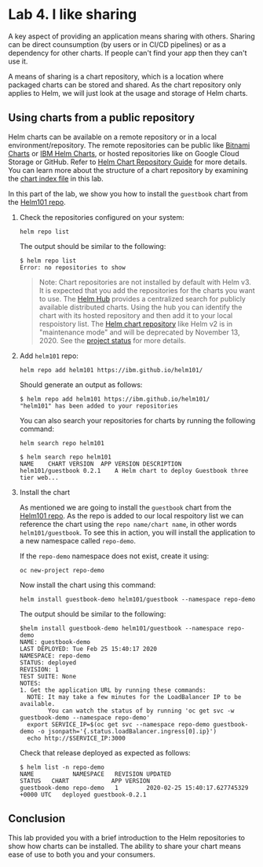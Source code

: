 # Lab 4. I like sharing

A key aspect of providing an application means sharing with others. Sharing can be direct counsumption (by users or in CI/CD pipelines) or as a dependency for other charts. If people can't find your app then they can't use it.

A means of sharing is a chart repository, which is a location where packaged charts can be stored and shared. As the chart repository only applies to Helm, we will just look at the usage and storage of Helm charts.

## Using charts from a public repository

Helm charts can be available on a remote repository or in a local environment/repository. The remote repositories can be public like [Bitnami Charts](https://github.com/bitnami/charts) or [IBM Helm Charts](https://github.com/IBM/charts), or hosted repositories like on Google Cloud Storage or GitHub. Refer to [Helm Chart Repository Guide](https://helm.sh/docs/topics/chart_repository/) for more details. You can learn more about the structure of a chart repository by examining the [chart index file](../../index.yaml) in this lab.

In this part of the lab, we show you how to install the `guestbook` chart from the [Helm101 repo](https://ibm.github.io/helm101/).

1. Check the repositories configured on your system:

   ```console
   helm repo list
   ```

   The output should be similar to the following:

   ```console
   $ helm repo list
   Error: no repositories to show
   ```

   > Note: Chart repositories are not installed by default with Helm v3. It is expected that you add the repositories for the charts you want to use. The [Helm Hub](https://hub.helm.sh) provides a centralized search for publicly available distributed charts. Using the hub you can identify the chart with its hosted repository and then add it to your local respoistory list. The [Helm chart repository](https://github.com/helm/charts) like Helm v2 is in "maintenance mode" and will be deprecated by November 13, 2020. See the [project status](https://github.com/helm/charts#status-of-the-project) for more details.

1. Add `helm101` repo:

   ```console
   helm repo add helm101 https://ibm.github.io/helm101/
   ```

   Should generate an output as follows:

   ```console
   $ helm repo add helm101 https://ibm.github.io/helm101/
   "helm101" has been added to your repositories
   ```

   You can also search your repositories for charts by running the following command:

   ```console
   helm search repo helm101
   ```

   ```console
   $ helm search repo helm101
   NAME    CHART VERSION  APP VERSION DESCRIPTION
   helm101/guestbook 0.2.1    A Helm chart to deploy Guestbook three tier web...
   ```

1. Install the chart

   As mentioned we are going to install the `guestbook` chart from the [Helm101 repo](https://ibm.github.io/helm101/). As the repo is added to our local respoitory list we can reference the chart using the `repo name/chart name`, in other words `helm101/guestbook`. To see this in action, you will install the application to a new namespace called `repo-demo`.

   If the `repo-demo` namespace does not exist, create it using:

   ```console
   oc new-project repo-demo
   ```

   Now install the chart using this command:

   ```console
   helm install guestbook-demo helm101/guestbook --namespace repo-demo
   ```

   The output should be similar to the following:

   ```console
   $helm install guestbook-demo helm101/guestbook --namespace repo-demo
   NAME: guestbook-demo
   LAST DEPLOYED: Tue Feb 25 15:40:17 2020
   NAMESPACE: repo-demo
   STATUS: deployed
   REVISION: 1
   TEST SUITE: None
   NOTES:
   1. Get the application URL by running these commands:
     NOTE: It may take a few minutes for the LoadBalancer IP to be available.
           You can watch the status of by running 'oc get svc -w guestbook-demo --namespace repo-demo'
     export SERVICE_IP=$(oc get svc --namespace repo-demo guestbook-demo -o jsonpath='{.status.loadBalancer.ingress[0].ip}')
     echo http://$SERVICE_IP:3000
   ```

   Check that release deployed as expected as follows:

   ```console
   $ helm list -n repo-demo
   NAME           NAMESPACE   REVISION UPDATED                                   STATUS   CHART            APP VERSION
   guestbook-demo repo-demo   1        2020-02-25 15:40:17.627745329 +0000 UTC   deployed guestbook-0.2.1
   ```

## Conclusion

This lab provided you with a brief introduction to the Helm repositories to show how charts can be installed. The ability to share your chart means ease of use to both you and your consumers.

